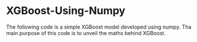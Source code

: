 # XGBoost-Using-Numpy
The following code is a simple XGBoost model developed using numpy. Tha main purpose of this code is to unveil the maths behind XGBoost.
